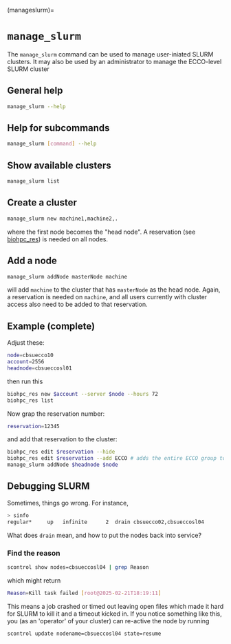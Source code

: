 (manageslurm)=
# `manage_slurm`

The `manage_slurm` command can be used to manage user-iniated SLURM clusters. It may also be used by an administrator to manage the ECCO-level SLURM cluster

## General help

```bash
manage_slurm --help
```

## Help for subcommands

```bash
manage_slurm [command] --help
```

## Show available clusters

```bash
manage_slurm list
``` 

## Create a cluster

```bash
manage_slurm new machine1,machine2,.
```
where the first node becomes the "head node". A reservation (see [biohpc_res](biohpcres)) is needed on all nodes. 

## Add a node

```bash
manage_slurm addNode masterNode machine
```

will add `machine` to the cluster that has `masterNode` as the head node. Again, a reservation is needed on `machine`, and all users currently with cluster access also need to be added to that reservation.

## Example (complete)

Adjust these:

```bash
node=cbsuecco10
account=2556
headnode=cbsueccosl01
```

then run this

```bash
biohpc_res new $account --server $node --hours 72
biohpc_res list
```

Now grap the reservation number:

```bash
reservation=12345
```

and add that reservation to the cluster:

```bash
biohpc_res edit $reservation --hide
biohpc_res edit $reservation --add ECCO # adds the entire ECCO group to the reservation
manage_slurm addNode $headnode $node 
```

## Debugging SLURM

Sometimes, things go wrong. For instance,

```bash
> sinfo
regular*     up   infinite      2  drain cbsuecco02,cbsueccosl04
```

What does `drain` mean, and how to put the nodes back into service? 

### Find the reason 

```bash
scontrol show nodes=cbsueccosl04 | grep Reason
```

which might return
 
```bash
Reason=Kill task failed [root@2025-02-21T18:19:11]
```

This means a job crashed or timed out leaving open files which made it hard for SLURM to kill it and a timeout kicked in. If you notice something like this, you (as an 'operator' of your cluster) can re-active the node by running 
 
```bash
scontrol update nodename=cbsueccosl04 state=resume
```
